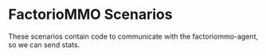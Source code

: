 FactorioMMO Scenarios
=====================


These scenarios contain code to communicate with the factoriommo-agent,
so we can send stats.
